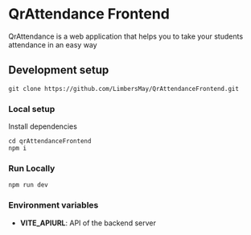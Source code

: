 
# QrAttendance Frontend
QrAttendance is a web application that helps you to take your students attendance in an easy way

## Development setup
`
    git clone https://github.com/LimbersMay/QrAttendanceFrontend.git
`

### Local setup
Install dependencies

```
cd qrAttendanceFrontend
npm i
```

### Run Locally

```
npm run dev
```

### Environment variables
- **VITE_APIURL**: API of the backend server
